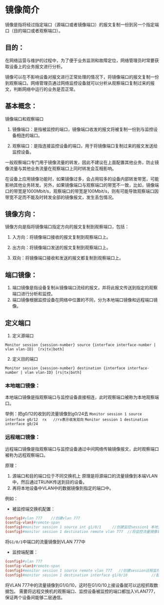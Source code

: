 # 镜像简介

镜像是指将经过指定端口（源端口或者镜像端口）的报文复制一份到另一个指定端口（目的端口或者观察端口）。

## 目的：

在网络运营与维护的过程中，为了便于业务监测和故障定位，网络管理员时常要获取设备上的业务报文进行分析。

镜像可以在不影响设备对报文进行正常处理的情况下，将镜像端口的报文复制一份到观察端口。网络管理员通过网络监控设备就可以分析从观察端口复制过来的报文，判断网络中运行的业务是否正常。

## 基本概念：

镜像端口和观察端口

1. 镜像端口：是指被监控的端口，镜像端口收发的报文将被复制一份到与监控设备相连的端口。

2. 观察端口：是指连接监控设备的端口，用于将镜像端口复制过来的报文发送给监控设备。

一般观察端口专门用于镜像流量的转发，因此不建议在上面配置其他业务，防止镜像流量与其他业务流量在观察端口上同时转发会互相影响。

在设备上应用镜像功能时，如果镜像过多，会占用较多的设备内部转发带宽，可能影响其他业务转发。另外，如果镜像端口与观察端口的带宽不一致，比如，镜像端口的带宽是1000Mbit/s，观察端口的带宽是100Mbit/s，则有可能导致观察端口因带宽不足而不能及时转发全部的镜像报文，发生丢包情况。

## 镜像方向：

镜像方向是指将镜像端口指定方向的报文复制到观察端口，包括：

1. 入方向：将镜像端口接收的报文复制到观察端口上。

2. 出方向：将镜像端口发送的报文复制到观察端口上。

3. 双向：将镜像端口接收和发送的报文都复制到观察端口上。

## 端口镜像：

1. 端口镜像是指设备复制从镜像端口流经的报文，并将此报文传送到指定的观察端口进行分析和监控。
2. 端口镜像根据监控设备在网络中位置的不同，分为本地端口镜像和远程端口镜像。

## 定义端口

1. 定义源端口

  `Monitor session {session-number} source {interface interface-number | vlan vlan-ID}  [rx|tx|both]`

2. 定义目的端口

 `Monitor session {session-number} destination {interface interface-number | vlan vlan-ID} [rs|tx|both]`

### 本地端口镜像：

本地端口镜像是指观察端口与监控设备直接相连，此时观察端口被称为本地观察端口。

举例：把g0/12的收到的流量镜像到g0/24去
`Monitor session 1 source interface g0/12  rx   //rx表示收发双向`
`Monitor session 1 destination interface g0/24`

### 远程端口镜像：

远程端口镜像是指观察端口与监控设备通过中间网络传输镜像报文，此时观察端口被称为远程观察端口。

原理：

1. 源端口和目的端口位于不同交换机上 原理是将源端口的流量镜像到本端VLAN中，然后通过TRUNK传送到目的设备。 
2. 再将本地设备中VLAN中的数据镜像到指定的端口中。

例如：

- 被监控端交换机配置：

```conf
(config)#vlan 777    //创建vlan 777
(config-vlan)#remote-span
(config)#monitor session 1 source int g1/0/1     //创建监控session1 本地监控接口G1/0/1 ，配置source
(config)#monitor session 1 destination remote vlan 777  //将监控流量镜像到VLAN 777中，配置remote
```

将`G1/0/1`中端口的流量镜像到VLAN 777中

- 监控端配置：

```conf
(config)#vlan 777
(config-vlan)#remote-span
(config)#monitor session 1 source remote vlan 777   //创建session远程监控的VLAN777，配置source
(config)#monitor session 1 destination interface g1/0/10           //配置remote即监控交换机的g1/0/10
```

将VLAN 777中的流量镜像到G1/0/10，这时在G1/0/10上接设备就可以远程抓取数据包。
需要将远程交换机的观察端口、监控设备被监控的端口都加入VLAN777，保证两个设备间能够二层通信。
